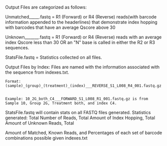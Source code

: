 Output Files are categorized as follows:


  Unmatched_____.fastq = R1 (Forward) or R4 (Reverse) reads(with barcode information appended to the headerlines) that demonstrate index hopping with barcodes that have an average Qscore above 30
  
  
  Unknown_______.fastq = R1 (Forward) or R4 (Reverse) reads with an average index Qscore less than 30 OR an "N" base is called in either the R2 or R3 sequences.
  
  
  StatsFile.fastq = Statistics collected on all files.
  
  
  Output Files by Index: Files are named with the information associated with the sequence from indexes.txt.
    
    
    Format: (sample)_(group)_(treatment)_(index)___REVERSE_S1_L008_R4_001.fastq.gz
    
    
    Example: 10_2G_both_C4___FORWARD_S1_L008_R1_001.fastq.gz is from Sample 10, Group 2G, Treatment both, and index C4.
    

StatsFile.fastq will contain stats on all FASTQ files generated. Statistics generated: Total Number of Reads, Total Amount of Index Hopping, Total Amount of Unknown Reads, Total 

Amount of Matched, Known Reads, and Percentages of each set of barcode combinations possible given indexes.txt
